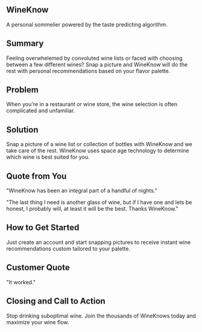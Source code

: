 
## WineKnow ##
  A personal sommelier powered by the taste predicting algorithm.

## Summary ##
  Feeling overwhelemed by convoluted wine lists or faced with choosing between a few different wines?  Snap a picture and WineKnow will do the rest with personal recommendations based on your flavor palette.

## Problem ##
  When you're in a restaurant or wine store, the wine selection is often complicated and unfamiliar.

## Solution ##
  Snap a picture of a wine list or collection of bottles with WineKnow and we take care of the rest.  WineKnow uses space age technology to determine which wine is best suited for you.

## Quote from You ##
  "WineKnow has been an integral part of a handful of nights."

  "The last thing I need is another glass of wine, but if I have one and lets be honest, I probably will, at least it will be the best. Thanks WineKnow."


## How to Get Started ##
  Just create an account and start snapping pictures to receive instant wine recommendations custom tailored to your palette.

## Customer Quote ##
  "It worked."

## Closing and Call to Action ##
  Stop drinking suboptimal wine.  Join the thousands of WineKnows today and maximize your wine flow.
